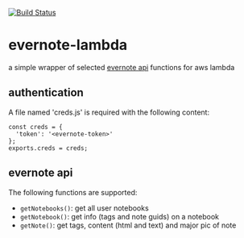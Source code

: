 [![Build Status](https://semaphoreci.com/api/v1/alexisargyris/evernote-lambda/branches/master/shields_badge.svg)](https://semaphoreci.com/alexisargyris/evernote-lambda)

# evernote-lambda
a simple wrapper of selected [evernote api](https://dev.evernote.com/doc/reference) functions for aws lambda

## authentication

A file named 'creds.js' is required with the following content:

    const creds = {
      'token': '<evernote-token>'
    };
    exports.creds = creds;

## evernote api

The following functions are supported:

* `getNotebooks()`: get all user notebooks
* `getNotebook()`: get info (tags and note guids) on a notebook
* `getNote()`: get tags, content (html and text) and major pic of note
